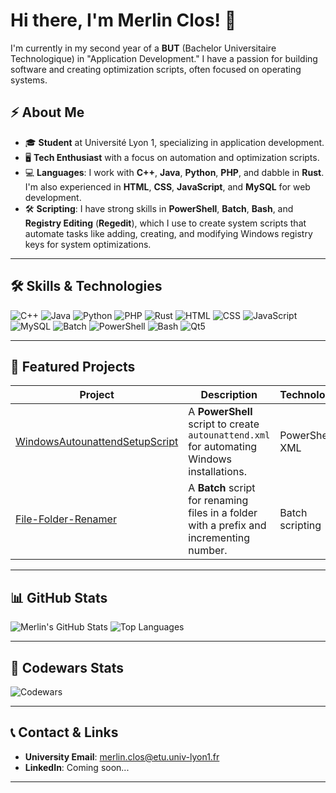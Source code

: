 # Hi there, I'm Merlin Clos! 👋

I'm currently in my second year of a **BUT** (Bachelor Universitaire Technologique) in "Application Development." I have a passion for building software and creating optimization scripts, often focused on operating systems.

## ⚡ About Me
- 🎓 **Student** at Université Lyon 1, specializing in application development.
- 🖥️ **Tech Enthusiast** with a focus on automation and optimization scripts.
- 💻 **Languages**: I work with **C++**, **Java**, **Python**, **PHP**, and dabble in **Rust**. I'm also experienced in **HTML**, **CSS**, **JavaScript**, and **MySQL** for web development.
- 🛠️ **Scripting**: I have strong skills in **PowerShell**, **Batch**, **Bash**, and **Registry Editing** (**Regedit**), which I use to create system scripts that automate tasks like adding, creating, and modifying Windows registry keys for system optimizations.


---

## 🛠️ Skills & Technologies
![C++](https://img.shields.io/badge/-C++-00599C?logo=cplusplus&logoColor=white)
![Java](https://img.shields.io/badge/-Java-007396?logo=java&logoColor=white)
![Python](https://img.shields.io/badge/-Python-3776AB?logo=python&logoColor=white)
![PHP](https://img.shields.io/badge/-PHP-777BB4?logo=php&logoColor=white)
![Rust](https://img.shields.io/badge/-Rust-000000?logo=rust&logoColor=white)
![HTML](https://img.shields.io/badge/-HTML5-E34F26?logo=html5&logoColor=white)
![CSS](https://img.shields.io/badge/-CSS3-1572B6?logo=css3&logoColor=white)
![JavaScript](https://img.shields.io/badge/-JavaScript-F7DF1E?logo=javascript&logoColor=black)
![MySQL](https://img.shields.io/badge/-MySQL-4479A1?logo=mysql&logoColor=white)
![Batch](https://img.shields.io/badge/-Batch_Scripting-4D4D4D?logo=windows&logoColor=white)
![PowerShell](https://img.shields.io/badge/-PowerShell-5391FE?logo=powershell&logoColor=white)
![Bash](https://img.shields.io/badge/-Bash-4EAA25?logo=gnu-bash&logoColor=white)
![Qt5](https://img.shields.io/badge/-Qt5-41CD52?logo=qt&logoColor=white)

---

## 📂 Featured Projects

| Project | Description | Technologies |
|---------|-------------|--------------|
| [WindowsAutounattendSetupScript](https://github.com/StenguyzCSGO/WindowsAutounattendSetupScript) | A **PowerShell** script to create `autounattend.xml` for automating Windows installations. | PowerShell, XML |
| [File-Folder-Renamer](https://github.com/StenguyzCSGO/File-Folder-Renamer) | A **Batch** script for renaming files in a folder with a prefix and incrementing number. | Batch scripting |

---

## 📊 GitHub Stats

![Merlin's GitHub Stats](https://github-readme-stats.vercel.app/api?username=StenguyzCSGO&show_icons=true&bg_color=45,F05742,F28E49,FFC371&title_color=FFFFFF&text_color=FFFFFF)
![Top Languages](https://github-readme-stats.vercel.app/api/top-langs/?username=StenguyzCSGO&layout=donut&bg_color=45,F05742,F28E49,FFC371&title_color=FFFFFF&text_color=FFFFFF)

---

## 🎯 Codewars Stats
![Codewars](https://github.r2v.ch/codewars?user=Stenguyz&name=true&top_languages=true&stroke=%23ff6347&theme=gradient-orange-red)

---

## 📞 Contact & Links
- **University Email**: [merlin.clos@etu.univ-lyon1.fr](mailto:merlin.clos@etu.univ-lyon1.fr)
- **LinkedIn**: Coming soon...

---
